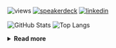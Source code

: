 ![views](https://komarev.com/ghpvc/?username=chck&color=blueviolet)
[![speakerdeck](https://img.shields.io/badge/Speaker_Deck-chck-8a2be2?style=flat-square&logo=speaker-deck)](https://speakerdeck.com/chck)
[![linkedin](https://img.shields.io/badge/LinkedIn-chck-8a2be2?style=flat-square&logo=linkedin)](https://www.linkedin.com/in/chck/)

<p align="left"> 
  <img alt="GitHub Stats" align="center" height="150" src="https://github-readme-stats-nine-umber-51.vercel.app/api?username=chck&count_private=true&show_icons=true&hide_title=true&theme=buefy" />
  <img alt="Top Langs" align="center" height="150" src="https://github-readme-stats-nine-umber-51.vercel.app/api/top-langs/?username=chck&layout=compact&count_private=true&show_icons=true&hide_title=true&theme=buefy" />
</p>

<details>
  <summary><b>Read more</b></summary>
  <br>

  <!--START_SECTION:waka-->
**🐱 My GitHub Data** 

> 📦 76.7 kB Used in GitHub's Storage 
 > 
> 🏆 882 Contributions in the Year 2023
 > 
> 💼 Opted to Hire
 > 
> 📜 134 Public Repositories 
 > 
> 🔑 19 Private Repositories 
 > 
**I'm a Night 🦉** 

```text
🌞 Morning                1319 commits        ████░░░░░░░░░░░░░░░░░░░░░   15.88 % 
🌆 Daytime                2182 commits        ███████░░░░░░░░░░░░░░░░░░   26.27 % 
🌃 Evening                2271 commits        ███████░░░░░░░░░░░░░░░░░░   27.34 % 
🌙 Night                  2533 commits        ████████░░░░░░░░░░░░░░░░░   30.50 % 
```
📅 **I'm Most Productive on Monday** 

```text
Monday                   1806 commits        █████░░░░░░░░░░░░░░░░░░░░   21.75 % 
Tuesday                  1703 commits        █████░░░░░░░░░░░░░░░░░░░░   20.51 % 
Wednesday                1183 commits        ████░░░░░░░░░░░░░░░░░░░░░   14.24 % 
Thursday                 1566 commits        █████░░░░░░░░░░░░░░░░░░░░   18.86 % 
Friday                   847 commits         ███░░░░░░░░░░░░░░░░░░░░░░   10.20 % 
Saturday                 407 commits         █░░░░░░░░░░░░░░░░░░░░░░░░   04.90 % 
Sunday                   793 commits         ██░░░░░░░░░░░░░░░░░░░░░░░   09.55 % 
```


📊 **This Week I Spent My Time On** 

```text
💬 Programming Languages: 
Other                    18 hrs 50 mins      ████████████████████░░░░░   81.26 % 
Terraform                58 mins             █░░░░░░░░░░░░░░░░░░░░░░░░   04.22 % 
Markdown                 31 mins             █░░░░░░░░░░░░░░░░░░░░░░░░   02.29 % 
Makefile                 30 mins             █░░░░░░░░░░░░░░░░░░░░░░░░   02.16 % 
YAML                     29 mins             █░░░░░░░░░░░░░░░░░░░░░░░░   02.14 % 

🔥 Editors: 
Chrome                   18 hrs 49 mins      ████████████████████░░░░░   81.19 % 
Neovim                   1 hr 59 mins        ██░░░░░░░░░░░░░░░░░░░░░░░   08.58 % 
PyCharm                  1 hr 34 mins        ██░░░░░░░░░░░░░░░░░░░░░░░   06.80 % 
WebStorm                 47 mins             █░░░░░░░░░░░░░░░░░░░░░░░░   03.43 % 
```

**I Mostly Code in Python** 

```text
Python                   40 repos            ████████░░░░░░░░░░░░░░░░░   31.50 % 
Jupyter Notebook         21 repos            ████░░░░░░░░░░░░░░░░░░░░░   16.54 % 
Rust                     7 repos             █░░░░░░░░░░░░░░░░░░░░░░░░   05.51 % 
Shell                    3 repos             █░░░░░░░░░░░░░░░░░░░░░░░░   02.36 % 
Astro                    1 repo              ░░░░░░░░░░░░░░░░░░░░░░░░░   00.79 % 
```



**Timeline**

![Lines of Code chart](https://raw.githubusercontent.com/chck/chck/main/assets/bar_graph.png)


 Last Updated on 2023-12-02 01:23 UTC
<!--END_SECTION:waka-->
</details>

